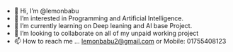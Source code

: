 - 👋 Hi, I’m @lemonbabu
- 👀 I’m interested in Programming and Artificial Intelligence.
- 🌱 I’m currently learning on Deep leaning and AI base Project.
- 💞️ I’m looking to collaborate on all of my unpaid working project 
- 📫 How to reach me ... lemonbabu2@gmail.com or Mobile: 01755408123

<!---
lemonbabu/lemonbabu is a ✨ special ✨ repository because its `README.md` (this file) appears on your GitHub profile.
You can click the Preview link to take a look at your changes.
--->

